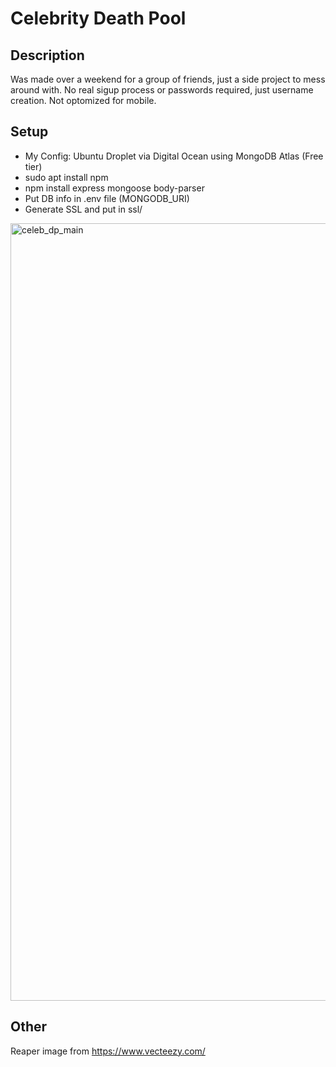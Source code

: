 # Celebrity Death Pool

## Description
Was made over a weekend for a group of friends, just a side project to mess around with.  No real sigup process or passwords required, just username creation.  Not optomized for mobile.

## Setup
* My Config:  Ubuntu Droplet via Digital Ocean using MongoDB Atlas (Free tier)
* sudo apt install npm
* npm install express mongoose body-parser
* Put DB info in .env file (MONGODB_URI)
* Generate SSL and put in ssl/

<img width="1244" alt="celeb_dp_main" src="https://github.com/user-attachments/assets/d112d5f6-ca59-4cc8-96a3-be2d00be329e">

## Other
Reaper image from https://www.vecteezy.com/
